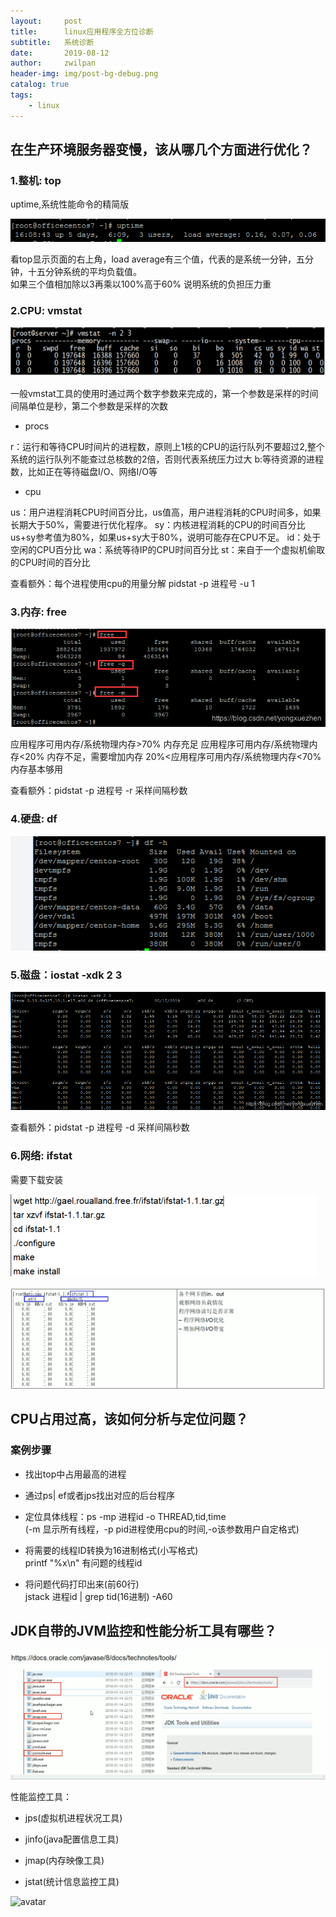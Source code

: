 ```yaml
---
layout:     post
title:      linux应用程序全方位诊断
subtitle:   系统诊断
date:       2019-08-12
author:     zwilpan
header-img: img/post-bg-debug.png
catalog: true
tags:
    - linux
---
```


## 在生产环境服务器变慢，该从哪几个方面进行优化？

### 1.整机: top    
uptime,系统性能命令的精简版

![avatar](/img/uptime.png)

看top显示页面的右上角，load average有三个值，代表的是系统一分钟，五分钟，十五分钟系统的平均负载值。  
如果三个值相加除以3再乘以100%高于60%  说明系统的负担压力重 

### 2.CPU: vmstat

![avatar](/img/vmstat.png)

一般vmstat工具的使用时通过两个数字参数来完成的，第一个参数是采样的时间间隔单位是秒，第二个参数是采样的次数

- procs

r：运行和等待CPU时间片的进程数，原则上1核的CPU的运行队列不要超过2,整个系统的运行队列不能查过总核数的2倍，否则代表系统压力过大
b:等待资源的进程数，比如正在等待磁盘I/O、网络I/O等
- cpu

us：用户进程消耗CPU时间百分比，us值高，用户进程消耗的CPU时间多，如果长期大于50%，需要进行优化程序。
sy：内核进程消耗的CPU的时间百分比
us+sy参考值为80%，如果us+sy大于80%，说明可能存在CPU不足。
id：处于空闲的CPU百分比
wa：系统等待IP的CPU时间百分比
st：来自于一个虚拟机偷取的CPU时间的百分比

查看额外：每个进程使用cpu的用量分解 pidstat -p 进程号 -u 1

### 3.内存: free

![avatar](/img/free.png)

应用程序可用内存/系统物理内存>70% 内存充足
应用程序可用内存/系统物理内存<20% 内存不足，需要增加内存
20%<应用程序可用内存/系统物理内存<70% 内存基本够用

查看额外：pidstat -p 进程号 -r 采样间隔秒数

### 4.硬盘: df

![avatar](/img/df.png)


### 5.磁盘：iostat -xdk 2 3

![avatar](/img/iostat.png)

查看额外：pidstat  -p 进程号 -d 采样间隔秒数

### 6.网络: ifstat
需要下载安装

![avatar](/img/ifstat.png)

![avatar](/img/ifstat1.png)

## CPU占用过高，该如何分析与定位问题？

### 案例步骤

+ 找出top中占用最高的进程

+ 通过ps| ef或者jps找出对应的后台程序

+ 定位具体线程：ps -mp 进程id -o THREAD,tid,time  
(-m 显示所有线程，-p pid进程使用cpu的时间,-o该参数用户自定格式)

+ 将需要的线程ID转换为16进制格式(小写格式)  
printf "%x\n" 有问题的线程id

+ 将问题代码打印出来(前60行)  
jstack 进程id | grep tid(16进制) -A60


## JDK自带的JVM监控和性能分析工具有哪些？

![avatar](/img/jps.png)

性能监控工具：
+ jps(虚拟机进程状况工具)

+ jinfo(java配置信息工具)

+ jmap(内存映像工具)

+ jstat(统计信息监控工具)

![avatar](/img/j.png)

